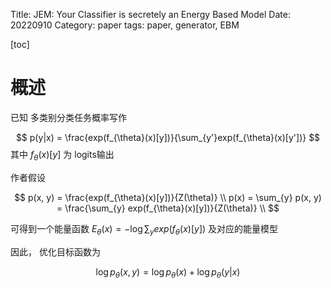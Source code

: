 Title: JEM: Your Classifier is secretely an Energy Based Model
Date: 20220910
Category: paper
tags: paper, generator, EBM

[toc]

# 概述

已知 多类别分类任务概率写作

$$
p(y|x) = \frac{exp(f_{\theta}(x)[y])}{\sum_{y'}exp(f_{\theta}(x)[y'])}
$$
其中 $f_{\theta}(x)[y]$ 为 logits输出

作者假设

$$
p(x, y) = \frac{exp(f_{\theta}(x)[y])}{Z(\theta)} \\
p(x) = \sum_{y} p(x, y) = \frac{\sum_{y} exp(f_{\theta}(x)[y])}{Z(\theta)} \\
$$

可得到一个能量函数 $E_\theta(x) = -\log \sum_{y} exp(f_{\theta}(x)[y])$ 及对应的能量模型

因此， 优化目标函数为

$$
\log p_\theta(x, y) = \log p_\theta(x) + \log p_\theta(y|x) 
$$

